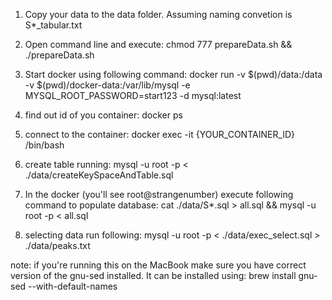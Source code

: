 1) Copy your data to the data folder. Assuming naming convetion is S*_tabular.txt
2) Open command line and execute: chmod 777 prepareData.sh && ./prepareData.sh
3) Start docker using following command:
   docker run -v $(pwd)/data:/data -v $(pwd)/docker-data:/var/lib/mysql -e MYSQL_ROOT_PASSWORD=start123 -d mysql:latest

4) find out id of you container: docker ps
5) connect to the container:
   docker exec -it {YOUR_CONTAINER_ID} /bin/bash
6) create table running:
    mysql -u root -p < ./data/createKeySpaceAndTable.sql   
7) In the docker (you'll see root@strangenumber) execute following command to populate database:
   cat ./data/S*.sql > all.sql && mysql -u root -p < all.sql

8) selecting data run following:
   mysql -u root -p < ./data/exec_select.sql > ./data/peaks.txt



note: if you're running this on the MacBook make sure you have correct version of the gnu-sed installed. 
It can be installed using: brew install gnu-sed --with-default-names